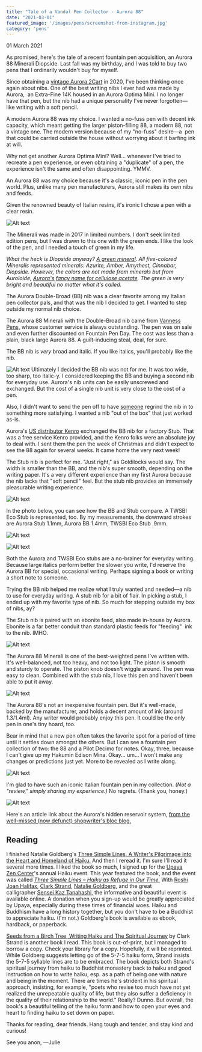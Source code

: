 ```yaml
---
title: "Tale of a Vandal Pen Collector - Aurora 88"
date: "2021-03-01"
featured_image: '/images/pens/screenshot-from-instagram.jpg'
category: 'pens'
---
```

01 March 2021

As promised, here's the tale of a recent fountain pen acquisition, an Aurora 88 Minerali Diopside. Last fall was my birthday, and I was told to buy two pens that I ordinarily wouldn't buy for myself.

Since obtaining a [vintage Aurora 2Cart]( /pens/tale-of-a-vandal-pen-collector-rambling-through-rabbit-holes) in 2020, I've been thinking once again about nibs. One of the best writing nibs I ever had was made by Aurora,  an Extra-Fine 14K housed in an Aurora Optima Mini. I no longer have that pen, but the nib had a unique personality I've never forgotten—like writing with a soft pencil.

A modern Aurora 88 was my choice. I wanted a no-fuss pen with decent ink capacity, which meant getting the larger piston-filling 88, a modern 88, not a vintage one. The modern version because of my "no-fuss" desire—a  pen that could be carried outside the house without worrying about it barfing ink at will.

Why not get another Aurora Optima Mini? Well... whenever I've tried to recreate a pen experience, or even obtaining a "duplicate" of a pen, the experience isn't the same and often disappointing. YMMV.

An Aurora 88 was my choice because it's a classic, iconic pen in the pen world. Plus, unlike many pen manufacturers, Aurora still makes its own nibs and feeds.

Given the renowned beauty of Italian resins, it's ironic I chose a pen with a clear resin.

![Alt text](/images/pens/auroraminerali.jpg "Aurora 88 Minerali clear barrel, cap, green endcaps and ring band.")

The Minerali was made in 2017 in limited numbers. I don't seek limited edition pens, but I was drawn to this one with the green ends. I like the look of the pen, and I needed a touch of green in my life.

_What the heck is Diopside anyway? [A green mineral](https://geology.com/minerals/diopside.shtml). All five-colored Mineralis represented minerals: Azurite, Amber, Amythest, Cinnabar, Diopside. However, the colors are not made from minerals but from Auroloide, [Aurora's fancy name for cellulose acetate](https://en.wikipedia.org/wiki/Cellulose_acetate). The green is very bright and beautiful no matter what it's called._

The Aurora Double-Broad (BB) nib was a clear favorite among my Italian pen collector pals, and that was the nib I decided to get. I wanted to step outside my normal nib choice.

The Aurora 88 Minerali with the Double-Broad nib came from [Vanness Pens,](https://vanness1938.com) whose customer service is always outstanding. The pen was on sale and even further discounted on Fountain Pen Day. The cost was less than a plain, black large Aurora 88. A guilt-inducing steal, deal, for sure.

The BB nib is _very_ broad and italic. If you like italics, you'll probably like the nib.

![Alt text](/images/pens/auroradoubleb.jpg "Aurora double broad nib")
Ultimately I decided the BB nib was not for me. It was too wide, too sharp, too italic-y. I considered keeping the BB and buying a second nib for everyday use. Aurora's nib units can be easily unscrewed and exchanged. But the cost of a single nib unit is very close to the cost of a pen.

Also, I didn't want to send the pen off to have [someone](https://www.facebook.com/people/Deb-Kinney-Custom-Nib-Modifications/100057579103153/) regrind the nib in to something more satisfying. I wanted a nib "out of the box" that just worked as-is.

Aurora's [US distributor Kenro](https://www.kenroindustries.com) exchanged the BB nib for a factory Stub. That was a free service Kenro provided, and the Kenro folks were an absolute joy to deal with. I sent them the pen the week of Christmas and didn't expect to see the 88 again for several weeks. It came home the very next week!

The Stub nib is perfect for me. "Just right," as Goldilocks would say. The width is smaller than the BB, and the nib's super smooth, depending on the writing paper. It's a very different experience than my first Aurora because the nib lacks that "soft pencil" feel. But the stub nib provides an immensely pleasurable writing experience.

![Alt text](/images/pens/aurorastubnib.jpg "Aurora 88 Stub 18K nib")

In the photo below, you can see how the BB and Stub compare. A TWSBI Eco Stub is represented, too. By my measurements, the downward strokes are Aurora Stub 1.1mm, Aurora BB 1.4mm, TWSBI Eco Stub .9mm.

![Alt text](/images/pens/aurorasample.jpg "stub writing sample")

![Alt text](/images/pens/aurorasamples.jpg "stub writing samples")

Both the Aurora and TWSBI Eco stubs are a no-brainer for everyday writing. Because large italics perform better the slower you write, I'd reserve the Aurora BB for special, occasional writing. Perhaps signing a book or writing a short note to someone.

Trying the BB nib helped me realize what I truly wanted and needed—a nib to use for everyday writing. A stub nib for a bit of flair. In picking a stub, I ended up with my favorite type of nib. So much for stepping outside my box of nibs, ay?

The Stub nib is paired with an ebonite feed, also made in-house by Aurora. Ebonite is a far better conduit than standard plastic feeds for "feeding"  ink to the nib. IMHO.

![Alt text](/images/pens/aurorafeed.jpg "Aurora ebonite feed")


The Aurora 88 Minerali is one of the best-weighted pens I've written with. It's well-balanced, not too heavy, and not too light. The piston is smooth and sturdy to operate. The piston knob doesn't wiggle around. The pen was easy to clean. Combined with the stub nib, I love this pen and haven't been able to put it away.

![Alt text](/images/pens/aurorainked.jpg "Aurora 88 inked with Leonardo Officina Blue")

The Aurora 88's not an inexpensive fountain pen. But it's well-made, backed by the manufacturer, and holds a decent amount of ink (around 1.3/1.4ml). Any writer would probably enjoy this pen. It could be the only pen in one's tiny hoard, too.

Bear in mind that a new pen often takes the favorite spot for a period of time until it settles down amongst the others. But I can see a fountain pen collection of two: the 88 and a Pilot Decimo for notes. Okay, three, because I can't give up my Hakumin Edison Mina. Okay... um... I won't make any changes or predictions just yet. More to be revealed as I write along.

![Alt text](/images/pens/3pens.jpg "possible writer's trio")

I'm glad to have such an iconic Italian fountain pen in my collection. _(Not a "review," simply sharing my experience.)_ No regrets. (Thank you, honey.)

![Alt text](/images/pens/edc-nov-18-2020b.jpg "TWSBI Eco, Aurora 88 Minerali, Aurora 2Cart")

Here's an article link about the Aurora's hidden reservoir system, [from the well-missed (now defunct) shopwriter's bloc blog.]( /pens/Aurora-hidden-ink-reserve )

## Reading

I finished Natalie Goldberg's [Three Simple Lines, A Writer's Pilgrimage into the Heart and Homeland of Haiku.](https://www.indiebound.org/book/9781608686971) And then I reread it. I'm sure I'll read it several more times. I liked the book so much, I signed up for the [Upaya Zen Center](https://www.upaya.org)'s annual Haiku event. This year featured the book, and the event was called _[Three Simple Lines – Haiku as Refuge in Our Time.](https://www.upaya.org/program/haiku-three-simple-lines-haiku-as-refuge-in-our-time/?id=2357)_ With [Roshi Joan Halifax,](https://www.upaya.org/about/roshi/) [Clark Strand,](https://en.wikipedia.org/wiki/Clark_Strand) [Natalie Goldberg,](https://nataliegoldberg.com) and the great calligrapher [Sensei Kaz Tanahashi,](https://www.brushmind.net) the informative and beautiful event is available online. A donation when you sign-up would be greatly appreciated by Upaya, especially during these times of financial woes. Haiku and Buddhism have a long history together, but you don't have to be a Buddhist to appreciate haiku. (I'm not.) Goldberg's book is available as ebook, hardback, or paperback.

[Seeds from a Birch Tree, Writing Haiku and The Spiritual Journey](https://www.goodreads.com/book/show/873462.Seeds_From_a_Birch_Tree) by Clark Strand is another book I read. This book is out-of-print, but I managed to borrow a copy. Check your library for a copy. Hopefully, it will be reprinted. While Goldberg suggests letting go of the 5-7-5 haiku form, Strand insists the 5-7-5 syllable lines are to be embraced. The book depicts both Strand's spiritual journey from haiku to Buddhist monastery back to haiku and good instruction on how to write haiku, esp. as a path of being one with nature and being in the moment. There are times he's strident in his spiritual approach, insisting, for example, "poets who revise too much have not yet realized the unrepeatable quality of life, but they also suffer a deficiency in the quality of their relationship to the world." Really? Dunno. But overall, the book's a beautiful telling of the haiku form and how to open your eyes and heart to finding haiku to set down on paper.

Thanks for reading, dear friends. Hang tough and tender, and stay kind and curious!

See you anon, —Julie
